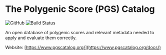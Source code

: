 # The Polygenic Score (PGS) Catalog

[![GitHub](https://img.shields.io/github/license/PGScatalog/PGS_Catalog.svg)](https://github.com/PGScatalog/PGS_Catalog/blob/master/LICENSE)
[![Build Status](https://travis-ci.com/PGScatalog/PGS_Catalog.png?branch=master)](https://travis-ci.com/PGScatalog/PGS_Catalog)

An open database of polygenic scores and relevant metadata needed to apply and evaluate them correctly.  

Website: [https://www.pgscatalog.org/](https://www.pgscatalog.org/docs/)

